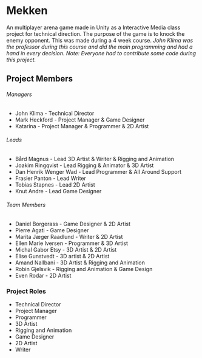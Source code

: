 # Mekken

An multiplayer arena game made in Unity as a Interactive Media class project for technical direction.
The purpose of the game is to knock the enemy opponent. This was made during a 4 week course.
*John Klima was the professor during this course and did the main programming and had a hand in every decision.*
*Note: Everyone had to contribute some code during this project.*


## Project Members

###### Managers
- John Klima - Technical Director
- Mark Heckford - Project Manager & Game Designer
- Katarina - Project Manager & Programmer & 2D Artist


###### Leads
- Bård Magnus - Lead 3D Artist & Writer & Rigging and Animation
- Joakim Ringqvist - Lead Rigging & Animator & 3D Artist
- Dan Henrik Wenger Wad - Lead Programmer & All Around Support
- Frasier Panton - Lead Writer
- Tobias Stapnes - Lead 2D Artist
- Knut Andre - Lead Game Designer


###### Team Members
- Daniel Borgerass - Game Designer & 2D Artist
- Pierre Agati - Game Designer
- Marita Jæger Raadlund - Writer & 2D Artist
- Ellen Marie Iversen - Programmer & 3D Artist
- Michal Gabor Etsy - 3D Artist & 2D Artist
- Elise Gunstvedt - 3D artist & 2D Artist
- Amand Nallbani - 3D Artist & Rigging and Animation
- Robin Gjelsvik - Rigging and Animation & Game Design
- Even Rodar - 2D Artist

### Project Roles
- Technical Director
- Project Manager
- Programmer
- 3D Artist
- Rigging and Animation
- Game Designer
- 2D Artist
- Writer
